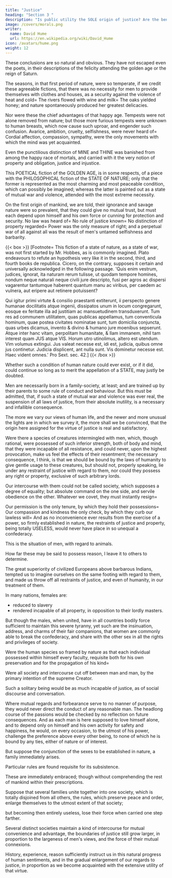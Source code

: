```yaml
---
title: "Justice"
heading: "Section 3 "
description: "Is public utility the SOLE origin of justice? Are the benefits of justice the SOLE foundation of its merit?"
image: /covers/morals.png
writer:
  name: David Hume
  url: https://en.wikipedia.org/wiki/David_Hume
icon: /avatars/hume.png
weight: 12
---
```




These conclusions are so natural and obvious. They have not escaped even the poets, in their descriptions of the felicity attending the golden age or the reign of Saturn. 

The seasons, in that first period of nature, were so temperate, if we credit these agreeable fictions, that there was no necessity for men to provide themselves with clothes and houses, as a security against the violence of heat and cold=  The rivers flowed with wine and milk=  The oaks yielded honey; and nature spontaneously produced her greatest delicacies. 

Nor were these the chief advantages of that happy age. Tempests were not alone removed from nature; but those more furious tempests were unknown to human breasts, which now cause such uproar, and engender such confusion. Avarice, ambition, cruelty, selfishness, were never heard of=  Cordial affection, compassion, sympathy, were the only movements with which the mind was yet acquainted. 

Even the punctilious distinction of MINE and THINE was banished from among the happy race of mortals, and carried with it the very notion of property and obligation, justice and injustice.

This POETICAL fiction of the GOLDEN AGE, is in some respects, of a piece with the PHILOSOPHICAL fiction of the STATE OF NATURE; only that the former is represented as the most charming and most peaceable condition, which can possibly be imagined; whereas the latter is painted out as a state of mutual war and violence, attended with the most extreme necessity. 

On the first origin of mankind, we are told, their ignorance and savage nature were so prevalent, that they could give no mutual trust, but must each depend upon himself and his own force or cunning for protection and security. No law was heard of=  No rule of justice known=  No distinction of property regarded=  Power was the only measure of right; and a perpetual war of all against all was the result of men's untamed selfishness and barbarity.

{{< box >}}
[Footnote=  This fiction of a state of nature, as a state of war, was not first started by Mr. Hobbes, as is commonly imagined. Plato endeavours to refute an hypothesis very like it in the second, third, and fourth books de republica. Cicero, on the contrary, supposes it certain and universally acknowledged in the following passage. 'Quis enim vestrum, judices, ignorat, ita naturam rerum tulisse, ut quodam tempore homines, nondum neque naturali neque civili jure descripto, fusi per agros ac dispersi vagarentur tantumque haberent quantum manu ac viribus, per caedem ac vulnera, aut eripere aut retinere potuissent? 

Qui igitur primi virtute & consilio praestanti extiterunt, ii perspecto genere humanae docilitatis atque ingenii, dissipatos unum in locum congregarunt, eosque ex feritate illa ad justitiam ac mansuetudinem transduxerunt. Tum res ad communem utilitatem, quas publicas appellamus, tum conventicula hominum, quae postea civitates nominatae sunt, tum domicilia conjuncta, quas urbes dicamus, invento & divino & humano jure moenibus sepserunt. Atque inter hanc vitam, perpolitam humanitate, & llam immanem, nihil tam interest quam JUS atque VIS. Horum utro utinolimus, altero est utendum. Vim volumus extingui. Jus valeat necesse est, idi est, judicia, quibus omne jus continetur. Judicia displicent, ant nulla sunt. Vis dominetur necesse est. Haec vident omnes.' Pro Sext. sec. 42.]
{{< /box >}}


Whether such a condition of human nature could ever exist, or if it did, could continue so long as to merit the appellation of a STATE, may justly be doubted.

Men are necessarily born in a family-society, at least; and are trained up by their parents to some rule of conduct and behaviour. But this must be admitted, that, if such a state of mutual war and violence was ever real, the suspension of all laws of justice, from their absolute inutility, is a necessary and infallible consequence.

The more we vary our views of human life, and the newer and more unusual the lights are in which we survey it, the more shall we be convinced, that the origin here assigned for the virtue of justice is real and satisfactory.

Were there a species of creatures intermingled with men, which, though rational, were possessed of such inferior strength, both of body and mind, that they were incapable of all resistance, and could never, upon the highest provocation, make us feel the effects of their resentment; the necessary consequence, I think, is that we should be bound by the laws of humanity to give gentle usage to these creatures, but should not, properly speaking, lie under any restraint of justice with regard to them, nor could they possess any right or property, exclusive of such arbitrary lords.

Our intercourse with them could not be called society, which supposes a degree of equality; but absolute command on the one side, and servile obedience on the other. Whatever we covet, they must instantly resign=  

Our permission is the only tenure, by which they hold their possessions=  Our compassion and kindness the only check, by which they curb our lawless will=  And as no inconvenience ever results from the exercise of a power, so firmly established in nature, the restraints of justice and property, being totally USELESS, would never have place in so unequal a confederacy.

This is the situation of men, with regard to animals. 

How far these may be said to possess reason, I leave it to others to determine. 

The great superiority of civilized Europeans above barbarous Indians, tempted us to imagine ourselves on the same footing with regard to them, and made us throw off all restraints of justice, and even of humanity, in our treatment of them. 

In many nations, females are:
- reduced to slavery
- rendered incapable of all property, in opposition to their lordly masters. 

But though the males, when united, have in all countries bodily force sufficient to maintain this severe tyranny, yet such are the insinuation, address, and charms of their fair companions, that women are commonly able to break the confederacy, and share with the other sex in all the rights and privileges of society.

Were the human species so framed by nature as that each individual possessed within himself every faculty, requisite both for his own preservation and for the propagation of his kind=  

Were all society and intercourse cut off between man and man, by the primary intention of the supreme Creator.

Such a solitary being would be as much incapable of justice, as of social discourse and conversation. 

Where mutual regards and forbearance serve to no manner of purpose, they would never direct the conduct of any reasonable man. The headlong course of the passions would be checked by no reflection on future consequences. And as each man is here supposed to love himself alone, and to depend only on himself and his own activity for safety and happiness, he would, on every occasion, to the utmost of his power, challenge the preference above every other being, to none of which he is bound by any ties, either of nature or of interest. 

But suppose the conjunction of the sexes to be established in nature, a family immediately arises. 

Particular rules are found requisite for its subsistence. 

These are immediately embraced; though without comprehending the rest of mankind within their prescriptions. 

Suppose that several families unite together into one society, which is totally disjoined from all others, the rules, which preserve peace and order, enlarge themselves to the utmost extent of that society; 

but becoming then entirely useless, lose their force when carried one step farther.

Several distinct societies maintain a kind of intercourse for mutual convenience and advantage, the boundaries of justice still grow larger, in proportion to the largeness of men's views, and the force of their mutual connexions. 

History, experience, reason sufficiently instruct us in this natural progress of human sentiments, and in the gradual enlargement of our regards to justice, in proportion as we become acquainted with the extensive utility of that virtue.
